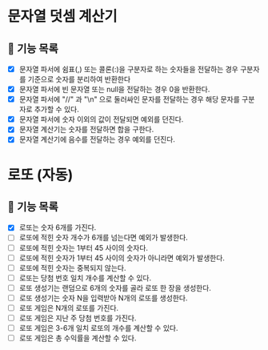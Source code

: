 # 문자열 덧셈 계산기

## 🎯 기능 목록

- [x] 문자열 파서에 쉼표(,) 또는 콜론(:)을 구분자로 하는 숫자들을 전달하는 경우 구분자를 기준으로 숫자를 분리하여 반환한다
- [x] 문자열 파서에 빈 문자열 또는 null을 전달하는 경우 0을 반환한다.
- [x] 문자열 파서에 "//" 과 "\n" 으로 둘러싸인 문자를 전달하는 경우 해당 문자를 구분자로 추가할 수 있다.
- [x] 문자열 파서에 숫자 이외의 값이 전달되면 예외를 던진다.
- [x] 문자열 계산기는 숫자를 전달하면 합을 구한다.
- [x] 문자열 계산기에 음수를 전달하는 경우 예외를 던진다.

# 로또 (자동)

## 🎯 기능 목록

- [x] 로또는 숫자 6개를 가진다.
- [ ] 로또에 적힌 숫자 개수가 6개를 넘는다면 예외가 발생한다.
- [ ] 로또에 적힌 숫자는 1부터 45 사이의 숫자다.
- [ ] 로또에 적힌 숫자가 1부터 45 사이의 숫자가 아니라면 예외가 발생한다.
- [ ] 로또에 적힌 숫자는 중복되지 않는다.
- [ ] 로또는 당첨 번호 일치 개수를 계산할 수 있다.
- [ ] 로또 생성기는 랜덤으로 6개의 숫자를 골라 로또 한 장을 생성한다.
- [ ] 로또 생성기는 숫자 N을 입력받아 N개의 로또를 생성한다.
- [ ] 로또 게임은 N개의 로또를 가진다.
- [ ] 로또 게임은 지난 주 당첨 번호를 가진다.
- [ ] 로또 게임은 3-6개 일치 로또의 개수를 계산할 수 있다.
- [ ] 로또 게임은 총 수익률을 계산할 수 있다.
